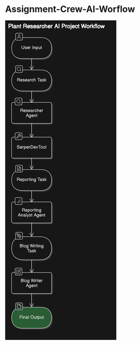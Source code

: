 # Assignment-Crew-AI-Worflow

![Screenshot](https://github.com/Devesh061102/Assignment-Crew-AI/blob/main/Workflow/workflow.png?raw=true)
